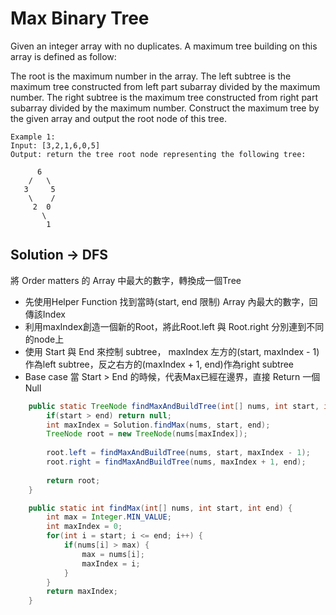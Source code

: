 # Max Binary Tree

Given an integer array with no duplicates. A maximum tree building on this array is defined as follow:

The root is the maximum number in the array.
The left subtree is the maximum tree constructed from left part subarray divided by the maximum number.
The right subtree is the maximum tree constructed from right part subarray divided by the maximum number.
Construct the maximum tree by the given array and output the root node of this tree.

```
Example 1:
Input: [3,2,1,6,0,5]
Output: return the tree root node representing the following tree:

      6
    /   \
   3     5
    \    / 
     2  0   
       \
        1

```

## Solution -> DFS
將 Order matters 的 Array 中最大的數字，轉換成一個Tree

- 先使用Helper Function 找到當時(start, end 限制) Array 內最大的數字，回傳該Index
- 利用maxIndex創造一個新的Root，將此Root.left 與 Root.right 分別連到不同的node上
- 使用 Start 與 End 來控制 subtree， maxIndex 左方的(start, maxIndex - 1) 作為left subtree，反之右方的(maxIndex + 1, end)作為right subtree
- Base case 當 Start > End 的時候，代表Max已經在邊界，直接 Return 一個 Null

```java
    public static TreeNode findMaxAndBuildTree(int[] nums, int start, int end) {
        if(start > end) return null;
        int maxIndex = Solution.findMax(nums, start, end);
        TreeNode root = new TreeNode(nums[maxIndex]);
        
        root.left = findMaxAndBuildTree(nums, start, maxIndex - 1);
        root.right = findMaxAndBuildTree(nums, maxIndex + 1, end);
        
        return root;
    }

    public static int findMax(int[] nums, int start, int end) {
        int max = Integer.MIN_VALUE;
        int maxIndex = 0;
        for(int i = start; i <= end; i++) {
            if(nums[i] > max) {
                max = nums[i];
                maxIndex = i;
            }
        }
        return maxIndex;
    }
```